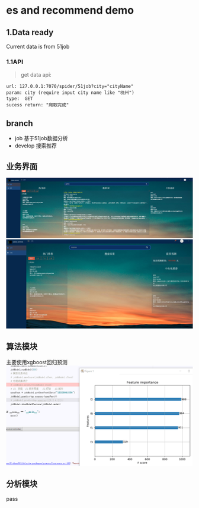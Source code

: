 # es and recommend demo

## 1.Data ready
 Current data is from 51job
 
 ### 1.1API
 > get data api:
 ```$xslt
url: 127.0.0.1:7070/spider/51job?city="cityName"
param: city (require input city name like "杭州")
type:  GET
sucess return: "爬取完成"
```

## branch
- job 基于51job数据分析
- develop 搜索推荐


## 业务界面
![yw](./img/1.png)
![yw](./img/2.jpg)


## 算法模块
主要使用xgboost回归预测
![xgboost](./img/3.png)

## 分析模块
 pass
